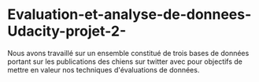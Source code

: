 # Evaluation-et-analyse-de-donnees-Udacity-projet-2-
Nous avons travaillé sur un ensemble constitué de trois bases de données portant sur les publications des chiens sur twitter avec pour objectifs de mettre en valeur nos techniques d'évaluations de données.
